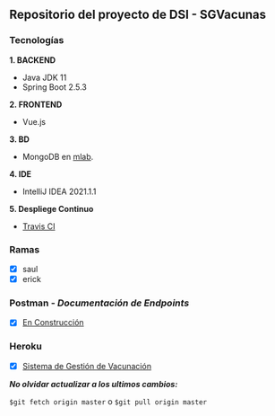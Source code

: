 ## Repositorio del proyecto de DSI - SGVacunas
### Tecnologías
__1. BACKEND__
- Java JDK 11
- Spring Boot 2.5.3

__2. FRONTEND__
- Vue.js

__3. BD__
- MongoDB en [mlab](https://mlab.com/).

__4. IDE__
- IntelliJ IDEA 2021.1.1

__5. Despliege Continuo__
- [Travis CI]()

### Ramas
- [x]  saul
- [x]  erick

### Postman - _Documentación de Endpoints_
- [x] [En Construcción]()

### Heroku
- [x] [Sistema de Gestión de Vacunación](https://sgvacunas.herokuapp.com)

***No olvidar actualizar a los ultimos cambios:***

`$git fetch origin master` o `$git pull origin master`



